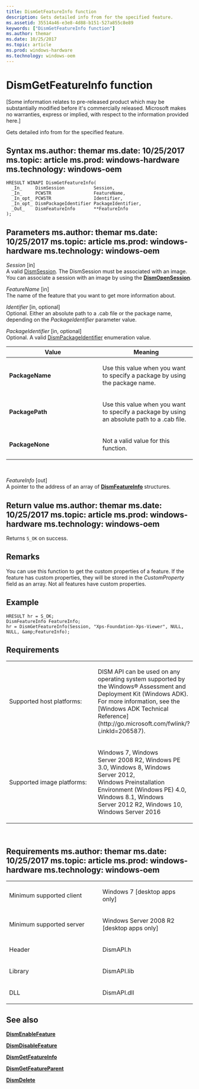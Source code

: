 ```yaml
---
title: DismGetFeatureInfo function
description: Gets detailed info from for the specified feature.
ms.assetid: 35514a46-e3e8-4d88-b151-527a855c8e89
keywords: ["DismGetFeatureInfo function"]
ms.author: themar
ms.date: 10/25/2017
ms.topic: article
ms.prod: windows-hardware
ms.technology: windows-oem
---
```


# DismGetFeatureInfo function


\[Some information relates to pre-released product which may be substantially modified before it's commercially released. Microsoft makes no warranties, express or implied, with respect to the information provided here.\]

Gets detailed info from for the specified feature.

Syntax
ms.author: themar
ms.date: 10/25/2017
ms.topic: article
ms.prod: windows-hardware
ms.technology: windows-oem
------

```ManagedCPlusPlus
HRESULT WINAPI DismGetFeatureInfo(
  _In_     DismSession           Session,
  _In_     PCWSTR                FeatureName,
  _In_opt_ PCWSTR                Identifier,
  _In_opt_ DismPackageIdentifier PackageIdentifier,
  _Out_    DismFeatureInfo       **FeatureInfo
);
```

Parameters
ms.author: themar
ms.date: 10/25/2017
ms.topic: article
ms.prod: windows-hardware
ms.technology: windows-oem
----------

*Session* \[in\]  
A valid [DismSession](dismsession.md). The DismSession must be associated with an image. You can associate a session with an image by using the [**DismOpenSession**](dismopensession-function.md).

*FeatureName* \[in\]  
The name of the feature that you want to get more information about.

*Identifier* \[in, optional\]  
Optional. Either an absolute path to a .cab file or the package name, depending on the *PackageIdentifier* parameter value.

*PackageIdentifier* \[in, optional\]  
Optional. A valid [DismPackageIdentifier](dismpackageidentifier-enumeration.md) enumeration value.

<table>
<colgroup>
<col width="50%" />
<col width="50%" />
</colgroup>
<thead>
<tr class="header">
<th>Value</th>
<th>Meaning</th>
</tr>
</thead>
<tbody>
<tr class="odd">
<td><span id="PackageName"></span><span id="packagename"></span><span id="PACKAGENAME"></span>
<strong>PackageName</strong></td>
<td><p>Use this value when you want to specify a package by using the package name.</p></td>
</tr>
<tr class="even">
<td><span id="PackagePath"></span><span id="packagepath"></span><span id="PACKAGEPATH"></span>
<strong>PackagePath</strong></td>
<td><p>Use this value when you want to specify a package by using an absolute path to a .cab file.</p></td>
</tr>
<tr class="odd">
<td><span id="PackageNone"></span><span id="packagenone"></span><span id="PACKAGENONE"></span>
<strong>PackageNone</strong></td>
<td><p>Not a valid value for this function.</p></td>
</tr>
</tbody>
</table>

 

*FeatureInfo* \[out\]  
A pointer to the address of an array of [**DismFeatureInfo**](dismfeatureinfo-structure.md) structures.

Return value
ms.author: themar
ms.date: 10/25/2017
ms.topic: article
ms.prod: windows-hardware
ms.technology: windows-oem
------------

Returns `S_OK` on success.

## <span id="Remarks"></span><span id="remarks"></span><span id="REMARKS"></span>Remarks


You can use this function to get the custom properties of a feature. If the feature has custom properties, they will be stored in the *CustomProperty* field as an array. Not all features have custom properties.

## <span id="Example"></span><span id="example"></span><span id="EXAMPLE"></span>Example


```ManagedCPlusPlus
HRESULT hr = S_OK; 
DismFeatureInfo FeatureInfo; 
hr = DismGetFeatureInfo(Session, "Xps-Foundation-Xps-Viewer", NULL, NULL, &amp;FeatureInfo);
```

## <span id="Requirements"></span><span id="requirements"></span><span id="REQUIREMENTS"></span>Requirements


<table>
<colgroup>
<col width="50%" />
<col width="50%" />
</colgroup>
<tbody>
<tr class="odd">
<td><p>Supported host platforms:</p></td>
<td><p>DISM API can be used on any operating system supported by the Windows® Assessment and Deployment Kit (Windows ADK). For more information, see the [Windows ADK Technical Reference](http://go.microsoft.com/fwlink/?LinkId=206587).</p></td>
</tr>
<tr class="even">
<td><p>Supported image platforms:</p></td>
<td><p>Windows 7, Windows Server 2008 R2, Windows PE 3.0, Windows 8, Windows Server 2012, Windows Preinstallation Environment (Windows PE) 4.0, Windows 8.1, Windows Server 2012 R2, Windows 10, Windows Server 2016</p></td>
</tr>
</tbody>
</table>

 

Requirements
ms.author: themar
ms.date: 10/25/2017
ms.topic: article
ms.prod: windows-hardware
ms.technology: windows-oem
------------

<table>
<colgroup>
<col width="50%" />
<col width="50%" />
</colgroup>
<tbody>
<tr class="odd">
<td><p>Minimum supported client</p></td>
<td><p>Windows 7 [desktop apps only]</p></td>
</tr>
<tr class="even">
<td><p>Minimum supported server</p></td>
<td><p>Windows Server 2008 R2 [desktop apps only]</p></td>
</tr>
<tr class="odd">
<td><p>Header</p></td>
<td>DismAPI.h</td>
</tr>
<tr class="even">
<td><p>Library</p></td>
<td>DismAPI.lib</td>
</tr>
<tr class="odd">
<td><p>DLL</p></td>
<td>DismAPI.dll</td>
</tr>
</tbody>
</table>

## <span id="see_also"></span>See also


[**DismEnableFeature**](dismenablefeature-function.md)

[**DismDisableFeature**](dismdisablefeature-function.md)

[**DismGetFeatureInfo**](dismgetfeatureinfo-function.md)

[**DismGetFeatureParent**](dismgetfeatureparent-function.md)

[**DismDelete**](dismdelete-function.md)

 

 





